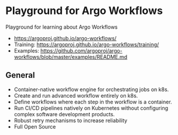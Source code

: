 # Playground for Argo Workflows
Playground for learning about Argo Workflows
- https://argoproj.github.io/argo-workflows/
- Training: https://argoproj.github.io/argo-workflows/training/
- Examples: https://github.com/argoproj/argo-workflows/blob/master/examples/README.md

## General
- Container-native workflow engine for orchestrating jobs on k8s.
- Create and run advanced workflow entirely on k8s.
- Define workflows where each step in the workflow is a container.
- Run CI/CD pipelines natively on Kubernetes without configuring complex software development products.
- Robust retry mechanisms to increase reliability
- Full Open Source

